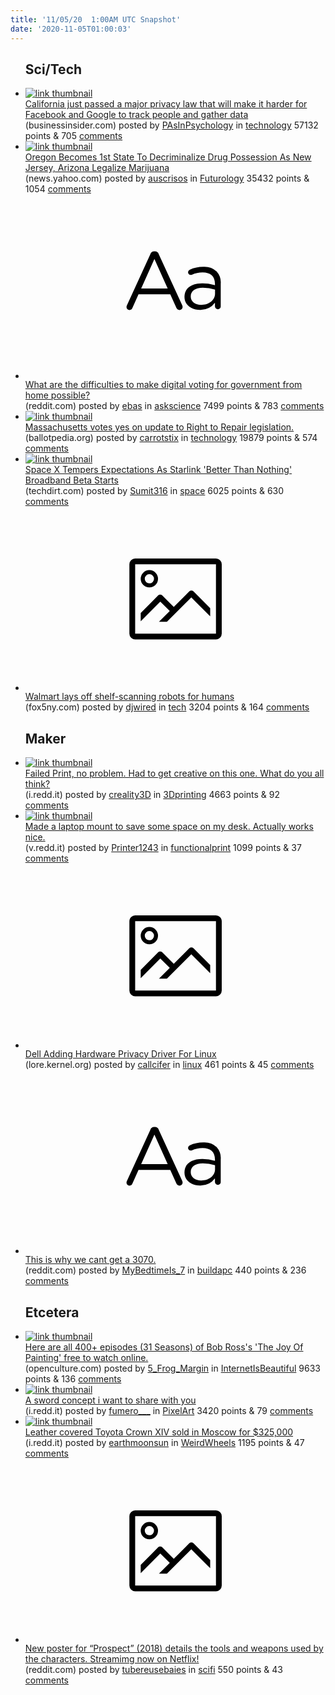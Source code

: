 ```yaml
---
title: '11/05/20  1:00AM UTC Snapshot'
date: '2020-11-05T01:00:03'
---
```

<ul>
<h2>Sci/Tech</h2>

<li><a href='https://www.businessinsider.com/prop-24-privacy-california-data-tracking-facebook-google-2020-11'><img src='https://a.thumbs.redditmedia.com/PVktiMbKu8X6RcKjYndHaaFgWWLovkRLCYiXj9uGu68.jpg' alt='link thumbnail'></a><div><div class='linkTitle'><a href='https://www.businessinsider.com/prop-24-privacy-california-data-tracking-facebook-google-2020-11'>California just passed a major privacy law that will make it harder for Facebook and Google to track people and gather data</a></div>(businessinsider.com) posted by <a href='https://www.reddit.com/user/PAsInPsychology'>PAsInPsychology</a> in <a href='https://www.reddit.com/r/technology'>technology</a> 57132 points & 705 <a href='https://www.reddit.com/r/technology/comments/jo29e3/california_just_passed_a_major_privacy_law_that/'>comments</a></div></li>

<li><a href='https://news.yahoo.com/oregon-becomes-1st-state-decriminalize-054013038.html'><img src='https://b.thumbs.redditmedia.com/CsZdMRvPrypu8i8VlovIrFJXNXbBVVf0fCGykDo_aRs.jpg' alt='link thumbnail'></a><div><div class='linkTitle'><a href='https://news.yahoo.com/oregon-becomes-1st-state-decriminalize-054013038.html'>Oregon Becomes 1st State To Decriminalize Drug Possession As New Jersey, Arizona Legalize Marijuana</a></div>(news.yahoo.com) posted by <a href='https://www.reddit.com/user/auscrisos'>auscrisos</a> in <a href='https://www.reddit.com/r/Futurology'>Futurology</a> 35432 points & 1054 <a href='https://www.reddit.com/r/Futurology/comments/jnxkeg/oregon_becomes_1st_state_to_decriminalize_drug/'>comments</a></div></li>

<li><a href='https://www.reddit.com/r/askscience/comments/jnty3b/what_are_the_difficulties_to_make_digital_voting/'><svg version='1.1' viewBox='-34 -12 104 64' preserveAspectRatio='xMidYMid slice' xmlns='http://www.w3.org/2000/svg' xmlns:xlink='http://www.w3.org/1999/xlink'>
    <title>text link thumbnail</title>
    <path d='M12.19,8.84a1.45,1.45,0,0,0-1.4-1h-.12a1.46,1.46,0,0,0-1.42,1L1.14,26.56a1.29,1.29,0,0,0-.14.59,1,1,0,0,0,1,1,1.12,1.12,0,0,0,1.08-.77l2.08-4.65h11l2.08,4.59a1.24,1.24,0,0,0,1.12.83,1.08,1.08,0,0,0,1.08-1.08,1.64,1.64,0,0,0-.14-.57ZM6.08,20.71l4.59-10.22,4.6,10.22Z'>
    </path>
    <path d='M32.24,14.78A6.35,6.35,0,0,0,27.6,13.2a11.36,11.36,0,0,0-4.7,1,1,1,0,0,0-.58.89,1,1,0,0,0,.94.92,1.23,1.23,0,0,0,.39-.08,8.87,8.87,0,0,1,3.72-.81c2.7,0,4.28,1.33,4.28,3.92v.5a15.29,15.29,0,0,0-4.42-.61c-3.64,0-6.14,1.61-6.14,4.64v.05c0,2.95,2.7,4.48,5.37,4.48a6.29,6.29,0,0,0,5.19-2.48V26.9a1,1,0,0,0,1,1,1,1,0,0,0,1-1.06V19A5.71,5.71,0,0,0,32.24,14.78Zm-.56,7.7c0,2.28-2.17,3.89-4.81,3.89-1.94,0-3.61-1.06-3.61-2.86v-.06c0-1.8,1.5-3,4.2-3a15.2,15.2,0,0,1,4.22.61Z'>
    </path>
    </svg></a><div><div class='linkTitle'><a href='https://www.reddit.com/r/askscience/comments/jnty3b/what_are_the_difficulties_to_make_digital_voting/'>What are the difficulties to make digital voting for government from home possible?</a></div>(reddit.com) posted by <a href='https://www.reddit.com/user/ebas'>ebas</a> in <a href='https://www.reddit.com/r/askscience'>askscience</a> 7499 points & 783 <a href='https://www.reddit.com/r/askscience/comments/jnty3b/what_are_the_difficulties_to_make_digital_voting/'>comments</a></div></li>

<li><a href='https://ballotpedia.org/Massachusetts_Question_1,_%22Right_to_Repair_Law%22_Vehicle_Data_Access_Requirement_Initiative_(2020)'><img src='https://a.thumbs.redditmedia.com/0MOlOxbZWpXX1r70dEjtfVo-BpOJhVuFZJkQm8Pf-z4.jpg' alt='link thumbnail'></a><div><div class='linkTitle'><a href='https://ballotpedia.org/Massachusetts_Question_1,_%22Right_to_Repair_Law%22_Vehicle_Data_Access_Requirement_Initiative_(2020)'>Massachusetts votes yes on update to Right to Repair legislation.</a></div>(ballotpedia.org) posted by <a href='https://www.reddit.com/user/carrotstix'>carrotstix</a> in <a href='https://www.reddit.com/r/technology'>technology</a> 19879 points & 574 <a href='https://www.reddit.com/r/technology/comments/jnsbj3/massachusetts_votes_yes_on_update_to_right_to/'>comments</a></div></li>

<li><a href='https://www.techdirt.com/articles/20201102/09020745630/space-x-tempers-expectations-as-starlink-better-than-nothing-broadband-beta-starts.shtml'><img src='https://a.thumbs.redditmedia.com/0pt0GrV6VsGMtsOCQFsUuT3GV7hI_odkaDQCUmsHd74.jpg' alt='link thumbnail'></a><div><div class='linkTitle'><a href='https://www.techdirt.com/articles/20201102/09020745630/space-x-tempers-expectations-as-starlink-better-than-nothing-broadband-beta-starts.shtml'>Space X Tempers Expectations As Starlink 'Better Than Nothing' Broadband Beta Starts</a></div>(techdirt.com) posted by <a href='https://www.reddit.com/user/Sumit316'>Sumit316</a> in <a href='https://www.reddit.com/r/space'>space</a> 6025 points & 630 <a href='https://www.reddit.com/r/space/comments/jntfe3/space_x_tempers_expectations_as_starlink_better/'>comments</a></div></li>

<li><a href='https://www.fox5ny.com/news/walmart-lays-off-shelf-scanning-robots-for-humans'><svg version='1.1' viewBox='-34 -14 104 64' preserveAspectRatio='xMidYMid meet' xmlns='http://www.w3.org/2000/svg' xmlns:xlink='http://www.w3.org/1999/xlink'>
    <title>link thumbnail</title>
    <path d='M32,4H4A2,2,0,0,0,2,6V30a2,2,0,0,0,2,2H32a2,2,0,0,0,2-2V6A2,2,0,0,0,32,4ZM4,30V6H32V30Z'></path>
    <path d='M8.92,14a3,3,0,1,0-3-3A3,3,0,0,0,8.92,14Zm0-4.6A1.6,1.6,0,1,1,7.33,11,1.6,1.6,0,0,1,8.92,9.41Z'></path>
    <path d='M22.78,15.37l-5.4,5.4-4-4a1,1,0,0,0-1.41,0L5.92,22.9v2.83l6.79-6.79L16,22.18l-3.75,3.75H15l8.45-8.45L30,24V21.18l-5.81-5.81A1,1,0,0,0,22.78,15.37Z'></path>
    </svg></a><div><div class='linkTitle'><a href='https://www.fox5ny.com/news/walmart-lays-off-shelf-scanning-robots-for-humans'>Walmart lays off shelf-scanning robots for humans</a></div>(fox5ny.com) posted by <a href='https://www.reddit.com/user/djwired'>djwired</a> in <a href='https://www.reddit.com/r/tech'>tech</a> 3204 points & 164 <a href='https://www.reddit.com/r/tech/comments/jo0pxq/walmart_lays_off_shelfscanning_robots_for_humans/'>comments</a></div></li>

<h2>Maker</h2>

<li><a href='https://i.redd.it/633b7isc77x51.png'><img src='https://a.thumbs.redditmedia.com/Qhn_lHvRhfCEscjvX-WWtN6pCV2Z-aW92LArDrgrka4.jpg' alt='link thumbnail'></a><div><div class='linkTitle'><a href='https://i.redd.it/633b7isc77x51.png'>Failed Print, no problem. Had to get creative on this one. What do you all think?</a></div>(i.redd.it) posted by <a href='https://www.reddit.com/user/creality3D'>creality3D</a> in <a href='https://www.reddit.com/r/3Dprinting'>3Dprinting</a> 4663 points & 92 <a href='https://www.reddit.com/r/3Dprinting/comments/jnu98y/failed_print_no_problem_had_to_get_creative_on/'>comments</a></div></li>

<li><a href='https://v.redd.it/7om6evah6ax51'><img src='https://b.thumbs.redditmedia.com/wPxRpEDh5vzXFasGnmTAHJvxQ8lBjI6xLReXe-KXyUQ.jpg' alt='link thumbnail'></a><div><div class='linkTitle'><a href='https://v.redd.it/7om6evah6ax51'>Made a laptop mount to save some space on my desk. Actually works nice.</a></div>(v.redd.it) posted by <a href='https://www.reddit.com/user/Printer1243'>Printer1243</a> in <a href='https://www.reddit.com/r/functionalprint'>functionalprint</a> 1099 points & 37 <a href='https://www.reddit.com/r/functionalprint/comments/jo40qd/made_a_laptop_mount_to_save_some_space_on_my_desk/'>comments</a></div></li>

<li><a href='https://lore.kernel.org/lkml/20201103125542.8572-1-Perry_Yuan@Dell.com/'><svg version='1.1' viewBox='-34 -14 104 64' preserveAspectRatio='xMidYMid meet' xmlns='http://www.w3.org/2000/svg' xmlns:xlink='http://www.w3.org/1999/xlink'>
    <title>link thumbnail</title>
    <path d='M32,4H4A2,2,0,0,0,2,6V30a2,2,0,0,0,2,2H32a2,2,0,0,0,2-2V6A2,2,0,0,0,32,4ZM4,30V6H32V30Z'></path>
    <path d='M8.92,14a3,3,0,1,0-3-3A3,3,0,0,0,8.92,14Zm0-4.6A1.6,1.6,0,1,1,7.33,11,1.6,1.6,0,0,1,8.92,9.41Z'></path>
    <path d='M22.78,15.37l-5.4,5.4-4-4a1,1,0,0,0-1.41,0L5.92,22.9v2.83l6.79-6.79L16,22.18l-3.75,3.75H15l8.45-8.45L30,24V21.18l-5.81-5.81A1,1,0,0,0,22.78,15.37Z'></path>
    </svg></a><div><div class='linkTitle'><a href='https://lore.kernel.org/lkml/20201103125542.8572-1-Perry_Yuan@Dell.com/'>Dell Adding Hardware Privacy Driver For Linux</a></div>(lore.kernel.org) posted by <a href='https://www.reddit.com/user/callcifer'>callcifer</a> in <a href='https://www.reddit.com/r/linux'>linux</a> 461 points & 45 <a href='https://www.reddit.com/r/linux/comments/jnxtpu/dell_adding_hardware_privacy_driver_for_linux/'>comments</a></div></li>

<li><a href='https://www.reddit.com/r/buildapc/comments/jnopk5/this_is_why_we_cant_get_a_3070/'><svg version='1.1' viewBox='-34 -12 104 64' preserveAspectRatio='xMidYMid slice' xmlns='http://www.w3.org/2000/svg' xmlns:xlink='http://www.w3.org/1999/xlink'>
    <title>text link thumbnail</title>
    <path d='M12.19,8.84a1.45,1.45,0,0,0-1.4-1h-.12a1.46,1.46,0,0,0-1.42,1L1.14,26.56a1.29,1.29,0,0,0-.14.59,1,1,0,0,0,1,1,1.12,1.12,0,0,0,1.08-.77l2.08-4.65h11l2.08,4.59a1.24,1.24,0,0,0,1.12.83,1.08,1.08,0,0,0,1.08-1.08,1.64,1.64,0,0,0-.14-.57ZM6.08,20.71l4.59-10.22,4.6,10.22Z'>
    </path>
    <path d='M32.24,14.78A6.35,6.35,0,0,0,27.6,13.2a11.36,11.36,0,0,0-4.7,1,1,1,0,0,0-.58.89,1,1,0,0,0,.94.92,1.23,1.23,0,0,0,.39-.08,8.87,8.87,0,0,1,3.72-.81c2.7,0,4.28,1.33,4.28,3.92v.5a15.29,15.29,0,0,0-4.42-.61c-3.64,0-6.14,1.61-6.14,4.64v.05c0,2.95,2.7,4.48,5.37,4.48a6.29,6.29,0,0,0,5.19-2.48V26.9a1,1,0,0,0,1,1,1,1,0,0,0,1-1.06V19A5.71,5.71,0,0,0,32.24,14.78Zm-.56,7.7c0,2.28-2.17,3.89-4.81,3.89-1.94,0-3.61-1.06-3.61-2.86v-.06c0-1.8,1.5-3,4.2-3a15.2,15.2,0,0,1,4.22.61Z'>
    </path>
    </svg></a><div><div class='linkTitle'><a href='https://www.reddit.com/r/buildapc/comments/jnopk5/this_is_why_we_cant_get_a_3070/'>This is why we cant get a 3070.</a></div>(reddit.com) posted by <a href='https://www.reddit.com/user/MyBedtimeIs_7'>MyBedtimeIs_7</a> in <a href='https://www.reddit.com/r/buildapc'>buildapc</a> 440 points & 236 <a href='https://www.reddit.com/r/buildapc/comments/jnopk5/this_is_why_we_cant_get_a_3070/'>comments</a></div></li>

<h2>Etcetera</h2>

<li><a href='https://www.openculture.com/2018/01/watch-every-episode-of-bob-ross-the-joy-of-painting-free-online.html'><img src='https://b.thumbs.redditmedia.com/x3vqgWRrRXaP-NtahOD_feOOdXvWnvngsXlt2euzFng.jpg' alt='link thumbnail'></a><div><div class='linkTitle'><a href='https://www.openculture.com/2018/01/watch-every-episode-of-bob-ross-the-joy-of-painting-free-online.html'>Here are all 400+ episodes (31 Seasons) of Bob Ross's 'The Joy Of Painting' free to watch online.</a></div>(openculture.com) posted by <a href='https://www.reddit.com/user/5_Frog_Margin'>5_Frog_Margin</a> in <a href='https://www.reddit.com/r/InternetIsBeautiful'>InternetIsBeautiful</a> 9633 points & 136 <a href='https://www.reddit.com/r/InternetIsBeautiful/comments/jnr1fl/here_are_all_400_episodes_31_seasons_of_bob_rosss/'>comments</a></div></li>

<li><a href='https://i.redd.it/8wjl5ntk57x51.png'><img src='https://b.thumbs.redditmedia.com/QQ2_AqOoFjXgBQoBvQBc4-TfMaX7KWYvlXjtHmOQICc.jpg' alt='link thumbnail'></a><div><div class='linkTitle'><a href='https://i.redd.it/8wjl5ntk57x51.png'>A sword concept i want to share with you</a></div>(i.redd.it) posted by <a href='https://www.reddit.com/user/fumero___'>fumero___</a> in <a href='https://www.reddit.com/r/PixelArt'>PixelArt</a> 3420 points & 79 <a href='https://www.reddit.com/r/PixelArt/comments/jnu6vx/a_sword_concept_i_want_to_share_with_you/'>comments</a></div></li>

<li><a href='https://i.redd.it/85sx3meks7x51.jpg'><img src='https://b.thumbs.redditmedia.com/JNC7vUNT4OLKi-cJ_OcCO8jT9a7dcg5u6QXBVWWI6Ns.jpg' alt='link thumbnail'></a><div><div class='linkTitle'><a href='https://i.redd.it/85sx3meks7x51.jpg'>Leather covered Toyota Crown XIV sold in Moscow for $325,000</a></div>(i.redd.it) posted by <a href='https://www.reddit.com/user/earthmoonsun'>earthmoonsun</a> in <a href='https://www.reddit.com/r/WeirdWheels'>WeirdWheels</a> 1195 points & 47 <a href='https://www.reddit.com/r/WeirdWheels/comments/jnvmmf/leather_covered_toyota_crown_xiv_sold_in_moscow/'>comments</a></div></li>

<li><a href='https://www.reddit.com/gallery/jnrd2n'><svg version='1.1' viewBox='-34 -14 104 64' preserveAspectRatio='xMidYMid meet' xmlns='http://www.w3.org/2000/svg' xmlns:xlink='http://www.w3.org/1999/xlink'>
    <title>link thumbnail</title>
    <path d='M32,4H4A2,2,0,0,0,2,6V30a2,2,0,0,0,2,2H32a2,2,0,0,0,2-2V6A2,2,0,0,0,32,4ZM4,30V6H32V30Z'></path>
    <path d='M8.92,14a3,3,0,1,0-3-3A3,3,0,0,0,8.92,14Zm0-4.6A1.6,1.6,0,1,1,7.33,11,1.6,1.6,0,0,1,8.92,9.41Z'></path>
    <path d='M22.78,15.37l-5.4,5.4-4-4a1,1,0,0,0-1.41,0L5.92,22.9v2.83l6.79-6.79L16,22.18l-3.75,3.75H15l8.45-8.45L30,24V21.18l-5.81-5.81A1,1,0,0,0,22.78,15.37Z'></path>
    </svg></a><div><div class='linkTitle'><a href='https://www.reddit.com/gallery/jnrd2n'>New poster for “Prospect” (2018) details the tools and weapons used by the characters. Streamimg now on Netflix!</a></div>(reddit.com) posted by <a href='https://www.reddit.com/user/tubereusebaies'>tubereusebaies</a> in <a href='https://www.reddit.com/r/scifi'>scifi</a> 550 points & 43 <a href='https://www.reddit.com/r/scifi/comments/jnrd2n/new_poster_for_prospect_2018_details_the_tools/'>comments</a></div></li>

</ul>
